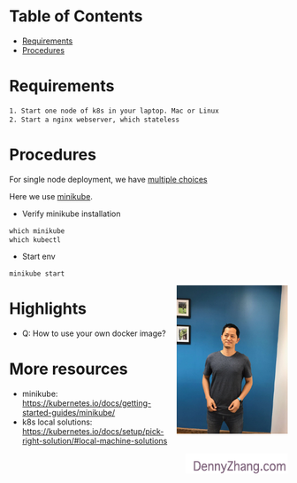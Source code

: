 Table of Contents
=================

   * [Requirements](#requirements)
   * [Procedures](#procedures)

# Requirements
```
1. Start one node of k8s in your laptop. Mac or Linux
2. Start a nginx webserver, which stateless
```

# Procedures

For single node deployment, we have [multiple choices](https://kubernetes.io/docs/setup/pick-right-solution/#local-machine-solutions)

Here we use [minikube](https://kubernetes.io/docs/getting-started-guides/minikube/).

- Verify minikube installation
```
which minikube
which kubectl
```

- Start env
```
minikube start
```
<a href="https://www.dennyzhang.com"><img align="right" width="201" height="268" src="https://raw.githubusercontent.com/USDevOps/mywechat-slack-group/master/images/denny_201706.png"></a>

# Highlights
- Q: How to use your own docker image?

# More resources
- minikube: https://kubernetes.io/docs/getting-started-guides/minikube/
- k8s local solutions: https://kubernetes.io/docs/setup/pick-right-solution/#local-machine-solutions

<a href="https://www.dennyzhang.com"><img align="right" width="185" height="37" src="https://raw.githubusercontent.com/USDevOps/mywechat-slack-group/master/images/dns_small.png"></a>
